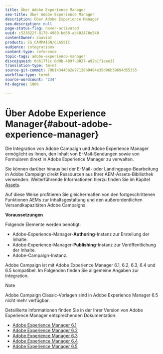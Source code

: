 ```yaml
---
title: Über Adobe Experience Manager
seo-title: Über Adobe Experience Manager
description: Über Adobe Experience Manager
seo-description: null
page-status-flag: never-activated
uuid: c523822f-8178-4989-bd88-ab402470e540
contentOwner: sauviat
products: SG_CAMPAIGN/CLASSIC
audience: integrations
content-type: reference
topic-tags: adobe-experience-manager
discoiquuid: 0d617f1c-0d0b-489f-9027-a92b1f1eee37
translation-type: tm+mt
source-git-commit: 70b143445b2e77128b9404e35d96b39694d55335
workflow-type: tm+mt
source-wordcount: '234'
ht-degree: 100%

---
```



# Über Adobe Experience Manager{#about-adobe-experience-manager}

Die Integration von Adobe Campaign und Adobe Experience Manager ermöglicht es Ihnen, den Inhalt von E-Mail-Sendungen sowie von Formularen direkt in Adobe Experience Manager zu verwalten.

Sie können darüber hinaus bei der E-Mail- oder Landingpage-Bearbeitung in Adobe Campaign direkt Ressourcen aus Ihrer AEM-Assets-Bibiliothek verwenden. Weiterführende Informationen hierzu finden Sie im Kapitel [Assets](../../integrations/using/sharing-assets-with-adobe-experience-cloud.md).

Auf diese Weise profitieren Sie gleichermaßen von den fortgeschrittenen Funktionen AEMs zur Inhaltsgestaltung und den außerordentlichen Versandkapazitäten Adobe Campaigns.

**Voraussetzungen**

Folgende Elemente werden benötigt:

* Adobe-Experience-Manager-**Authoring**-Instanz zur Erstellung der Inhalte.
* Adobe-Experience-Manager-**Publishing**-Instanz zur Veröffentlichung der Inhalte.
* Adobe-Campaign-Instanz.

Adobe Campaign ist mit Adobe Experience Manager 6.1, 6.2, 6.3, 6.4 und 6.5 kompatibel. Im Folgenden finden Sie allgemeine Angaben zur Integration.

>[!NOTE]
>
>Adobe Campaign Classic-Vorlagen sind in Adobe Experience Manager 6.5 nicht mehr verfügbar.

Detaillierte Informationen finden Sie in der Ihrer Version von Adobe Experience Manager entsprechenden Dokumentation:

* [Adobe Experience Manager 6.1](https://docs.adobe.com/docs/en/aem/6-1/administer/integration/marketing-cloud/campaign/campaignonpremise.html)
* [Adobe Experience Manager 6.2](https://docs.adobe.com/docs/en/aem/6-2/administer/integration/marketing-cloud/campaign/campaignonpremise.html)
* [Adobe Experience Manager 6.3](https://helpx.adobe.com/de/experience-manager/6-3/sites/administering/using/campaignonpremise.html)
* [Adobe Experience Manager 6.4](https://helpx.adobe.com/de/experience-manager/6-4/sites/administering/using/campaignonpremise.html)
* [Adobe Experience Manager 6.5](https://helpx.adobe.com/de/experience-manager/6-5/sites/administering/using/campaignonpremise.html)
